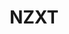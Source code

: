 ---
title: NZXT
crosslinks:
- pcmasterrace
- pcgaming
- overclocking
- livven
- Amd
- watercooling
- pcmods
- arma
- arduino
---
